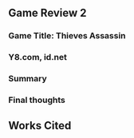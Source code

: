 ## Game Review 2

### Game Title: Thieves Assassin
### Y8.com, id.net

### Summary

### Final thoughts

## Works Cited
